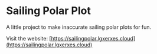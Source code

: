 # Sailing Polar Plot

A little project to make inaccurate sailing polar plots for fun.

Visit the website: [https://sailingpolar.lgxerxes.cloud](https://sailingpolar.lgxerxes.cloud)